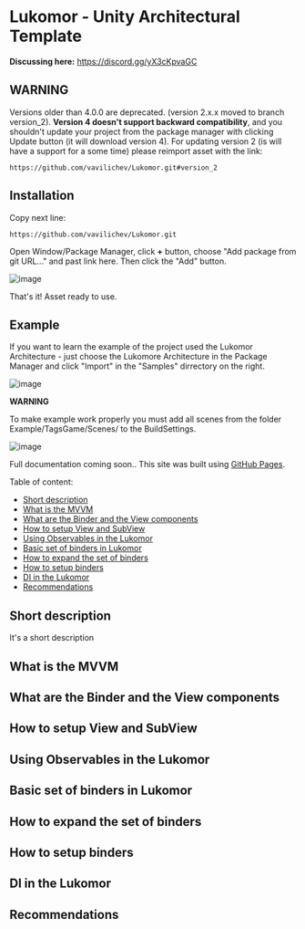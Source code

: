 # Lukomor - Unity Architectural Template

**Discussing here:**
https://discord.gg/yX3cKpvaGC

## WARNING
Versions older than 4.0.0 are deprecated. (version 2.x.x moved to branch version_2). **Version 4 doesn't support backward compatibility**, and you shouldn't update your project from the package manager with clicking Update button (it will download version 4). For updating version 2 (is will have a support for a some time) please reimport asset with the link:

```
https://github.com/vavilichev/Lukomor.git#version_2
```

## Installation

Copy next line:

```
https://github.com/vavilichev/Lukomor.git
```

Open Window/Package Manager, click **+** button, choose "Add package from git URL..." and past link here. Then click the "Add" button.

![image](https://user-images.githubusercontent.com/22970240/166225114-30e8cb9d-0b20-44cd-9e7d-d2e13cabd40e.png)

That's it! Asset ready to use.

## Example

If you want to learn the example of the project used the Lukomor Architecture - just choose the Lukomore Architecture in the Package Manager and click "Import" in the "Samples" dirrectory on the right.

![image](https://user-images.githubusercontent.com/22970240/166225335-f83cbda1-193c-44cd-8518-0a721a3a436c.png)

**WARNING**

To make example work properly you must add all scenes from the folder Example/TagsGame/Scenes/ to the BuildSettings.

![image](https://user-images.githubusercontent.com/22970240/208266469-2f999603-a067-4cbd-a4eb-cc3e590d2ae7.png)

Full documentation coming soon..
This site was built using [GitHub Pages](https://pages.github.com/).

Table of content:
- [Short description](https://github.com/vavilichev/Lukomor/tree/dev?tab=readme-ov-file#short-description)
- [What is the MVVM](https://github.com/vavilichev/Lukomor/tree/dev?tab=readme-ov-file#what-the-mvvm)
- [What are the Binder and the View components](https://github.com/vavilichev/Lukomor/tree/dev?tab=readme-ov-file#what-are-the-binder-and-the-view-components)
- [How to setup View and SubView](https://github.com/vavilichev/Lukomor/tree/dev?tab=readme-ov-file#how-to-setup-view-and-subview)
- [Using Observables in the Lukomor](https://github.com/vavilichev/Lukomor/tree/dev?tab=readme-ov-file#how-to-setup-view-and-subview)
- [Basic set of binders in Lukomor](https://github.com/vavilichev/Lukomor/tree/dev?tab=readme-ov-file#basic-set-of-binders-in-lukomor)
- [How to expand the set of binders](https://github.com/vavilichev/Lukomor/tree/dev?tab=readme-ov-file#how-to-expand-the-set-of-binders)
- [How to setup binders](https://github.com/vavilichev/Lukomor/tree/dev?tab=readme-ov-file#how-to-expand-the-set-of-binders)
- [DI in the Lukomor](https://github.com/vavilichev/Lukomor/tree/dev?tab=readme-ov-file#di-in-the-lukomor)
- [Recommendations](https://github.com/vavilichev/Lukomor/tree/dev?tab=readme-ov-file#di-in-the-lukomor)


## Short description

It's a short description

## What is the MVVM

## What are the Binder and the View components

## How to setup View and SubView

## Using Observables in the Lukomor

## Basic set of binders in Lukomor

## How to expand the set of binders

## How to setup binders

## DI in the Lukomor

## Recommendations
